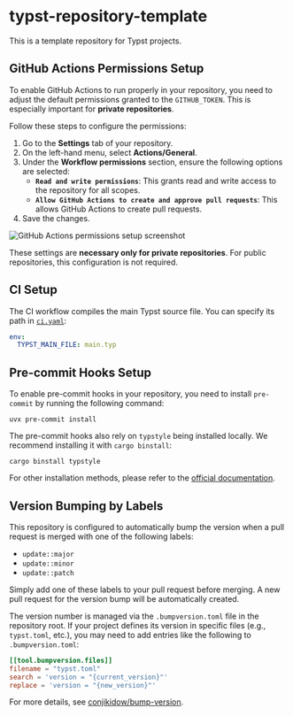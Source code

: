# typst-repository-template

This is a template repository for Typst projects.

## GitHub Actions Permissions Setup

To enable GitHub Actions to run properly in your repository, you need to adjust the default permissions granted to the `GITHUB_TOKEN`. This is especially important for **private repositories**.

Follow these steps to configure the permissions:

1. Go to the **Settings** tab of your repository.
2. On the left-hand menu, select **Actions/General**.
3. Under the **Workflow permissions** section, ensure the following options are selected:
   - **`Read and write permissions`**: This grants read and write access to the repository for all scopes.
   - **`Allow GitHub Actions to create and approve pull requests`**: This allows GitHub Actions to create pull requests.
4. Save the changes.

![GitHub Actions permissions setup screenshot](https://github.com/user-attachments/assets/da55e896-e087-486e-aadc-7fc1283dc652)

These settings are **necessary only for private repositories**. For public repositories, this configuration is not required.

## CI Setup

The CI workflow compiles the main Typst source file.
You can specify its path in [`ci.yaml`](.github/workflows/ci.yaml#L11):

```yaml
env:
  TYPST_MAIN_FILE: main.typ
```

## Pre-commit Hooks Setup

To enable pre-commit hooks in your repository, you need to install `pre-commit` by running the following command:

```console
uvx pre-commit install
```

The pre-commit hooks also rely on `typstyle` being installed locally. We recommend installing it with `cargo binstall`:

```console
cargo binstall typstyle
```

For other installation methods, please refer to the [official documentation](https://typstyle-rs.github.io/typstyle/installation.html).

## Version Bumping by Labels

This repository is configured to automatically bump the version when a pull request is merged with one of the following labels:

- `update::major`
- `update::minor`
- `update::patch`

Simply add one of these labels to your pull request before merging.
A new pull request for the version bump will be automatically created.

The version number is managed via the `.bumpversion.toml` file in the repository root.
If your project defines its version in specific files (e.g., `typst.toml`, etc.), you may need to add entries like the following to `.bumpversion.toml`:

```toml
[[tool.bumpversion.files]]
filename = "typst.toml"
search = 'version = "{current_version}"'
replace = 'version = "{new_version}"'
```

For more details, see [conjikidow/bump-version](https://github.com/conjikidow/bump-version).
